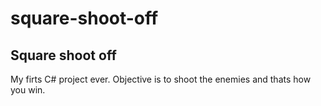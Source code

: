 # square-shoot-off
Square shoot off
-----------------------
My firts C# project ever. Objective is to shoot the enemies and thats how you win. 
